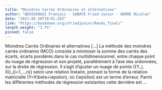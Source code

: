 ```yaml
---
title: "Moindres Carrés Ordinaires et alternatives"
author: "BOUSSENGUI François - SABAYE Fried-Junior - BARRE Nicolas"
date: "2021-05-10T10:01:20Z"
link: "https://bookdown.org/sfriedjunior/Rendu_final/"
length_weight: "3.7%"
pinned: false
---
```


Moindres Carrés Ordinaires et alternatives [...] La méthode des moindres carrés ordinaires (MCO) consiste à minimiser la somme des carrés des écarts, écarts pondérés dans le cas multidimensionnel, entre chaque point du nuage de régression et son projeté, parallèlement à l’axe des ordonnées, sur la droite de régression. Il s’agit d’ajuster un nuage de points \(\{Y_i, Xi\}_{i=1,...,n}\) selon une relation linéaire, prenant la forme de la relation matricielle \(Y=X\beta+\epsilon\), où \(\epsilon\) est un terme d’erreur. Parmi les différentes méthodes de régression existantes cette dernière est ...
